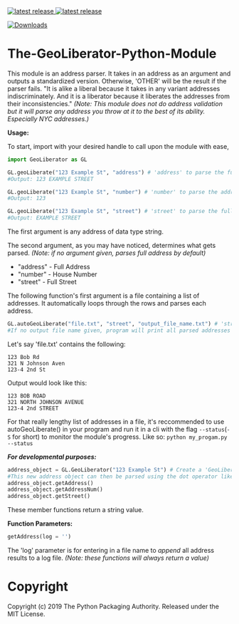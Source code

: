 <a href="https://pypi.org/project/GeoLiberator">
  <img src="https://img.shields.io/pypi/v/geoliberator.svg" alt="latest release" />
</a>

<a href="https://pepy.tech/project/geoliberator">
  <img src="https://static.pepy.tech/badge/geoliberator" alt="latest release" />
</a>

[![Downloads](https://pepy.tech/badge/geoliberator)](https://pepy.tech/project/geoliberator)

# The-GeoLiberator-Python-Module

This module is an address parser. It takes in an address as an argument and outputs a standardized version. Otherwise, 'OTHER' will be the result if the parser fails.
"It is alike a liberal because it takes in any variant addresses indiscriminately.
And it is a liberator because it liberates the addresses from their inconsistencies."
*(Note: This module does not do address validation but it will parse any address you throw at it to the best of its ability. Especially NYC addresses.)*

**Usage:**

To start, import with your desired handle to call upon the module with ease,
```python
import GeoLiberator as GL

GL.geoLiberate("123 Example St", "address") # 'address' to parse the full address
#Output: 123 EXAMPLE STREET

GL.geoLiberate("123 Example St", "number") # 'number' to parse the address house number
#Output: 123

GL.geoLiberate("123 Example St", "street") # 'street' to parse the full street
#Output: EXAMPLE STREET
```
The first argument is any address of data type string.

The second argument, as you may have noticed, determines what gets parsed. *(Note: if no argument given, parses full address by default)*
* "address" - Full Address
* "number" - House Number
* "street" - Full Street

The following function's first argument is a file containing a list of addresses. It automatically loops through the rows and parses each address.
```python
GL.autoGeoLiberate("file.txt", "street", "output_file_name.txt") # 'street' to parse full street name
#If no output file name given, program will print all parsed addresses
```

Let's say 'file.txt' contains the following:
```
123 Bob Rd
321 N Johnson Aven
123-4 2nd St
```
Output would look like this:
```
123 BOB ROAD
321 NORTH JOHNSON AVENUE
123-4 2nd STREET
```
For that really lengthy list of addresses in a file, it's reccommended to use autoGeoLiberate() in your program and run it in a cli with the flag `--status`(`-S` for short) to monitor the module's progress. Like so: `python my_progam.py --status`

***For developmental purposes:***

```python
address_object = GL.GeoLiberator("123 Example St") # Create a 'GeoLiberator Object' with address as an argument
#This new address object can then be parsed using the dot operator like so:
address_object.getAddress()
address_object.getAddressNum()
address_object.getStreet()
```
These member functions return a string value.

**Function Parameters:**
```python
getAddress(log = '')
```
The 'log' parameter is for entering in a file name to _append_ all address results to a log file.
*(Note: these functions will always return a value)*

# Copyright
Copyright (c) 2019 The Python Packaging Authority. Released under the MIT License.
